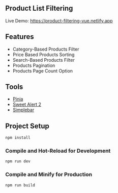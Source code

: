 ## Product List Filtering

Live Demo: https://product-filtering-vue.netlify.app

## Features

- Category-Based Products Filter
- Price Based Products Sorting
- Search-Based Products Filter
- Products Pagination
- Products Page Count Option

## Tools

- [Pinia](https://pinia.vuejs.org)
- [Sweet Alert 2](https://sweetalert2.github.io)
- [Simplebar](https://grsmto.github.io/simplebar/)

## Project Setup

```sh
npm install
```

### Compile and Hot-Reload for Development

```sh
npm run dev
```

### Compile and Minify for Production

```sh
npm run build
```
